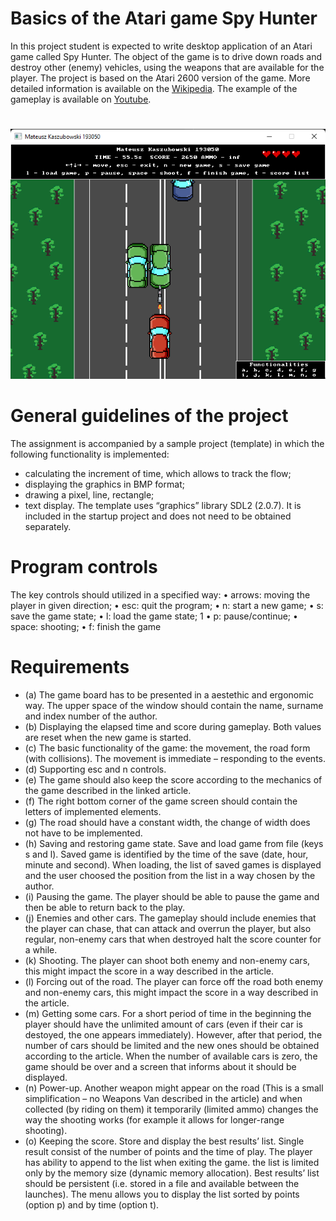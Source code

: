 # Basics of the Atari game Spy Hunter
In this project student is expected to write desktop application of an Atari game called Spy Hunter. The
object of the game is to drive down roads and destroy other (enemy) vehicles, using the weapons that are
available for the player. The project is based on the Atari 2600 version of the game. More detailed information
is available on the [Wikipedia](https://en.wikipedia.org/wiki/Spy_Hunter). The example of the gameplay is available on [Youtube](https://www.youtube.com/watch?v=DLyJS8mlCLY).
#
![Exemplary gameplay](exemplary-gameplay.png)
# General guidelines of the project
The assignment is accompanied by a sample project (template) in which the following functionality is implemented:
- calculating the increment of time, which allows to track the flow;
- displaying the graphics in BMP format;
- drawing a pixel, line, rectangle;
- text display.
The template uses “graphics” library SDL2 (2.0.7). It is included in the startup project
and does not need to be obtained separately.
# Program controls
The key controls should utilized in a specified way:
• arrows: moving the player in given direction;
• esc: quit the program;
• n: start a new game;
• s: save the game state;
• l: load the game state;
1
• p: pause/continue;
• space: shooting;
• f: finish the game
# Requirements
- (a) The game board has to be presented in a aestethic and ergonomic way. The upper space of the window
should contain the name, surname and index number of the author.
- (b) Displaying the elapsed time and score during gameplay. Both values are reset when the new game is
started.
- (c) The basic functionality of the game: the movement, the road form (with collisions). The movement is
immediate – responding to the events.
- (d) Supporting esc and n controls.
- (e) The game should also keep the score according to the mechanics of the game described in the linked
article.
- (f) The right bottom corner of the game screen should contain the letters of implemented elements.
- (g) The road should have a constant width, the change of width does not have to be implemented.
- (h) Saving and restoring game state. Save and load game from file (keys s and l). Saved game
is identified by the time of the save (date, hour, minute and second). When loading, the list of saved
games is displayed and the user choosed the position from the list in a way chosen by the author.
- (i) Pausing the game. The player should be able to pause the game and then be able to return back
to the play.
- (j) Enemies and other cars. The gameplay should include enemies that the player can chase, that
can attack and overrun the player, but also regular, non-enemy cars that when destroyed halt the score
counter for a while.
- (k) Shooting. The player can shoot both enemy and non-enemy cars, this might impact the score in
a way described in the article.
- (l) Forcing out of the road. The player can force off the road both enemy and non-enemy cars, this
might impact the score in a way described in the article.
- (m) Getting some cars. For a short period of time in the beginning the player should have the unlimited
amount of cars (even if their car is destoyed, the one appears immediately). However, after that period,
the number of cars should be limited and the new ones should be obtained according to the article.
When the number of available cars is zero, the game should be over and a screen that informs about
it should be displayed.
- (n) Power-up. Another weapon might appear on the road (This is a small simplification – no Weapons Van described in the article) and when collected (by riding on them) it temporarily (limited ammo)
changes the way the shooting works (for example it allows for longer-range shooting).
- (o) Keeping the score. Store and display the best results’ list. Single result consist of the number of
points and the time of play. The player has ability to append to the list when exiting the game. the list
is limited only by the memory size (dynamic memory allocation). Best results’ list should be persistent
(i.e. stored in a file and available between the launches). The menu allows you to display the list sorted
by points (option p) and by time (option t).
